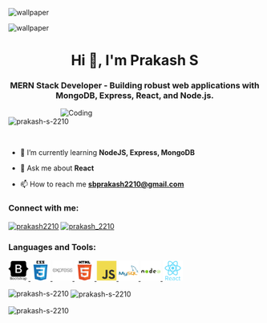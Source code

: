 ![wallpaper](https://github.com/prakash-s-2210/prakash-s-2210/assets/94909544/52361207-5d61-400d-929a-0e53785eca29)

![wallpaper](https://github.com/prakash-s-2210/prakash-s-2210/assets/94909544/0bb5ecc6-f8fd-4f69-ad65-61c4d60a3937)
<h1 align="center">Hi 👋, I'm Prakash S</h1>
<h3 align="center">MERN Stack Developer - Building robust web applications with MongoDB, Express, React, and Node.js.</h3>
<img align="right" alt="Coding" width="400" src="https://media.tenor.com/qJ5evVs-_uUAAAAC/coding.gif">
<p align="left"> <img src="https://komarev.com/ghpvc/?username=prakash-s-2210&label=Profile%20views&color=0e75b6&style=flat" alt="prakash-s-2210" /> </p>

<p align="left"> <a href="https://twitter.com/" target="blank"><img src="https://img.shields.io/twitter/follow/?logo=twitter&style=for-the-badge" alt="" /></a> </p>

- 🌱 I’m currently learning **NodeJS, Express, MongoDB**

- 💬 Ask me about **React**

- 📫 How to reach me **sbprakash2210@gmail.com**

<h3 align="left">Connect with me:</h3>
<p align="left">
<a href="https://linkedin.com/in/prakash2210" target="blank"><img align="center" src="https://raw.githubusercontent.com/rahuldkjain/github-profile-readme-generator/master/src/images/icons/Social/linked-in-alt.svg" alt="prakash2210" height="30" width="40" /></a>
<a href="https://www.leetcode.com/prakash_2210" target="blank"><img align="center" src="https://raw.githubusercontent.com/rahuldkjain/github-profile-readme-generator/master/src/images/icons/Social/leet-code.svg" alt="prakash_2210" height="30" width="40" /></a>
</p>

<h3 align="left">Languages and Tools:</h3>
<p align="left"> <a href="https://getbootstrap.com" target="_blank" rel="noreferrer"> <img src="https://raw.githubusercontent.com/devicons/devicon/master/icons/bootstrap/bootstrap-plain-wordmark.svg" alt="bootstrap" width="40" height="40"/> </a> <a href="https://www.w3schools.com/css/" target="_blank" rel="noreferrer"> <img src="https://raw.githubusercontent.com/devicons/devicon/master/icons/css3/css3-original-wordmark.svg" alt="css3" width="40" height="40"/> </a> <a href="https://expressjs.com" target="_blank" rel="noreferrer"> <img src="https://raw.githubusercontent.com/devicons/devicon/master/icons/express/express-original-wordmark.svg" alt="express" width="40" height="40"/> </a> <a href="https://www.w3.org/html/" target="_blank" rel="noreferrer"> <img src="https://raw.githubusercontent.com/devicons/devicon/master/icons/html5/html5-original-wordmark.svg" alt="html5" width="40" height="40"/> </a> <a href="https://developer.mozilla.org/en-US/docs/Web/JavaScript" target="_blank" rel="noreferrer"> <img src="https://raw.githubusercontent.com/devicons/devicon/master/icons/javascript/javascript-original.svg" alt="javascript" width="40" height="40"/> </a> <a href="https://www.mysql.com/" target="_blank" rel="noreferrer"> <img src="https://raw.githubusercontent.com/devicons/devicon/master/icons/mysql/mysql-original-wordmark.svg" alt="mysql" width="40" height="40"/> </a> <a href="https://nodejs.org" target="_blank" rel="noreferrer"> <img src="https://raw.githubusercontent.com/devicons/devicon/master/icons/nodejs/nodejs-original-wordmark.svg" alt="nodejs" width="40" height="40"/> </a> <a href="https://reactjs.org/" target="_blank" rel="noreferrer"> <img src="https://raw.githubusercontent.com/devicons/devicon/master/icons/react/react-original-wordmark.svg" alt="react" width="40" height="40"/> </a> </p>

<p><img align="left" src="https://github-readme-stats.vercel.app/api/top-langs?username=prakash-s-2210&show_icons=true&locale=en&layout=compact" alt="prakash-s-2210" /></p>

<p>&nbsp;<img align="center" src="https://github-readme-stats.vercel.app/api?username=prakash-s-2210&show_icons=true&locale=en" alt="prakash-s-2210" /></p>

<p><img align="center" src="https://github-readme-streak-stats.herokuapp.com/?user=prakash-s-2210&" alt="prakash-s-2210" /></p>
